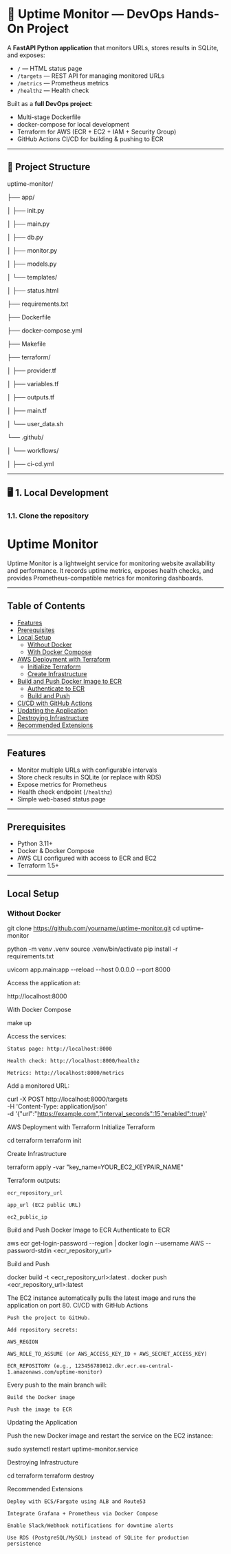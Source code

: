 # 🚀 Uptime Monitor — DevOps Hands-On Project

A **FastAPI Python application** that monitors URLs, stores results in SQLite, and exposes:
- `/` — HTML status page
- `/targets` — REST API for managing monitored URLs
- `/metrics` — Prometheus metrics
- `/healthz` — Health check

Built as a **full DevOps project**:
- Multi-stage Dockerfile
- docker-compose for local development
- Terraform for AWS (ECR + EC2 + IAM + Security Group)
- GitHub Actions CI/CD for building & pushing to ECR

---

## 📂 Project Structure

uptime-monitor/

├── app/

│ ├── init.py

│ ├── main.py

│ ├── db.py

│ ├── monitor.py

│ ├── models.py

│ └── templates/

│   ├── status.html    

├── requirements.txt

├── Dockerfile

├── docker-compose.yml

├── Makefile

├── terraform/

│ ├── provider.tf

│ ├── variables.tf

│ ├── outputs.tf

│ ├── main.tf

│ └── user_data.sh

└── .github/

│ └── workflows/

│ ├── ci-cd.yml


---

## 🖥 1. Local Development

### 1.1. Clone the repository
# Uptime Monitor

Uptime Monitor is a lightweight service for monitoring website availability and performance. It records uptime metrics, exposes health checks, and provides Prometheus-compatible metrics for monitoring dashboards.

---

## Table of Contents

- [Features](#features)
- [Prerequisites](#prerequisites)
- [Local Setup](#local-setup)
  - [Without Docker](#without-docker)
  - [With Docker Compose](#with-docker-compose)
- [AWS Deployment with Terraform](#aws-deployment-with-terraform)
  - [Initialize Terraform](#initialize-terraform)
  - [Create Infrastructure](#create-infrastructure)
- [Build and Push Docker Image to ECR](#build-and-push-docker-image-to-ecr)
  - [Authenticate to ECR](#authenticate-to-ecr)
  - [Build and Push](#build-and-push)
- [CI/CD with GitHub Actions](#cicd-with-github-actions)
- [Updating the Application](#updating-the-application)
- [Destroying Infrastructure](#destroying-infrastructure)
- [Recommended Extensions](#recommended-extensions)

---

## Features

- Monitor multiple URLs with configurable intervals  
- Store check results in SQLite (or replace with RDS)  
- Expose metrics for Prometheus  
- Health check endpoint (`/healthz`)  
- Simple web-based status page  

---

## Prerequisites

- Python 3.11+  
- Docker & Docker Compose  
- AWS CLI configured with access to ECR and EC2  
- Terraform 1.5+  

---

## Local Setup

### Without Docker

git clone https://github.com/yourname/uptime-monitor.git
cd uptime-monitor

python -m venv .venv
source .venv/bin/activate
pip install -r requirements.txt

uvicorn app.main:app --reload --host 0.0.0.0 --port 8000

Access the application at:

http://localhost:8000

With Docker Compose

make up

Access the services:

    Status page: http://localhost:8000

    Health check: http://localhost:8000/healthz

    Metrics: http://localhost:8000/metrics

Add a monitored URL:

curl -X POST http://localhost:8000/targets \
  -H 'Content-Type: application/json' \
  -d '{"url":"https://example.com","interval_seconds":15,"enabled":true}'

AWS Deployment with Terraform
Initialize Terraform

cd terraform
terraform init

Create Infrastructure

terraform apply -var "key_name=YOUR_EC2_KEYPAIR_NAME"

Terraform outputs:

    ecr_repository_url

    app_url (EC2 public URL)

    ec2_public_ip

Build and Push Docker Image to ECR
Authenticate to ECR

aws ecr get-login-password --region <region> | docker login --username AWS --password-stdin <ecr_repository_url>

Build and Push

docker build -t <ecr_repository_url>:latest .
docker push <ecr_repository_url>:latest

The EC2 instance automatically pulls the latest image and runs the application on port 80.
CI/CD with GitHub Actions

    Push the project to GitHub.

    Add repository secrets:

    AWS_REGION

    AWS_ROLE_TO_ASSUME (or AWS_ACCESS_KEY_ID + AWS_SECRET_ACCESS_KEY)

    ECR_REPOSITORY (e.g., 123456789012.dkr.ecr.eu-central-1.amazonaws.com/uptime-monitor)

Every push to the main branch will:

    Build the Docker image

    Push the image to ECR

Updating the Application

Push the new Docker image and restart the service on the EC2 instance:

sudo systemctl restart uptime-monitor.service

Destroying Infrastructure

cd terraform
terraform destroy

Recommended Extensions

    Deploy with ECS/Fargate using ALB and Route53

    Integrate Grafana + Prometheus via Docker Compose

    Enable Slack/Webhook notifications for downtime alerts

    Use RDS (PostgreSQL/MySQL) instead of SQLite for production persistence
